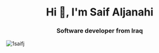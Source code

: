 <h1 align="center">Hi 👋, I'm Saif Aljanahi</h1>
<h3 align="center">Software developer from Iraq</h3>

<p align="left"> <img src="https://komarev.com/ghpvc/?username=1saifj&label=Profile%20views&color=0e75b6&style=flat" alt="1saifj" /> </p>




